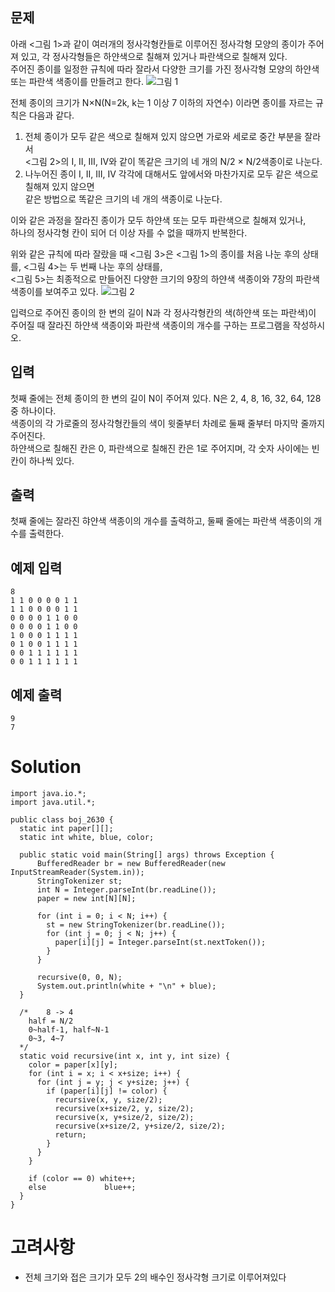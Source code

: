 ## 문제
아래 <그림 1>과 같이 여러개의 정사각형칸들로 이루어진 정사각형 모양의 종이가 주어져 있고, 각 정사각형들은 하얀색으로 칠해져 있거나 파란색으로 칠해져 있다.     
주어진 종이를 일정한 규칙에 따라 잘라서 다양한 크기를 가진 정사각형 모양의 하얀색 또는 파란색 색종이를 만들려고 한다.
![그림 1](https://onlinejudgeimages.s3-ap-northeast-1.amazonaws.com/upload/images/bwxBxc7ghGOedQfiT3p94KYj1y9aLR.png)

전체 종이의 크기가 N×N(N=2k, k는 1 이상 7 이하의 자연수) 이라면 종이를 자르는 규칙은 다음과 같다.    
1. 전체 종이가 모두 같은 색으로 칠해져 있지 않으면 가로와 세로로 중간 부분을 잘라서    
<그림 2>의 I, II, III, IV와 같이 똑같은 크기의 네 개의 N/2 × N/2색종이로 나눈다.    
2. 나누어진 종이 I, II, III, IV 각각에 대해서도 앞에서와 마찬가지로 모두 같은 색으로 칠해져 있지 않으면    
같은 방법으로 똑같은 크기의 네 개의 색종이로 나눈다.

이와 같은 과정을 잘라진 종이가 모두 하얀색 또는 모두 파란색으로 칠해져 있거나,    
하나의 정사각형 칸이 되어 더 이상 자를 수 없을 때까지 반복한다.

위와 같은 규칙에 따라 잘랐을 때 <그림 3>은 <그림 1>의 종이를 처음 나눈 후의 상태를, <그림 4>는 두 번째 나눈 후의 상태를,    
<그림 5>는 최종적으로 만들어진 다양한 크기의 9장의 하얀색 색종이와 7장의 파란색 색종이를 보여주고 있다.
![그림 2](https://onlinejudgeimages.s3-ap-northeast-1.amazonaws.com/upload/images/VHJpKWQDv.png)

입력으로 주어진 종이의 한 변의 길이 N과 각 정사각형칸의 색(하얀색 또는 파란색)이 주어질 때 잘라진 하얀색 색종이와 파란색 색종이의 개수를 구하는 프로그램을 작성하시오.

## 입력
첫째 줄에는 전체 종이의 한 변의 길이 N이 주어져 있다. N은 2, 4, 8, 16, 32, 64, 128 중 하나이다.    
색종이의 각 가로줄의 정사각형칸들의 색이 윗줄부터 차례로 둘째 줄부터 마지막 줄까지 주어진다.    
하얀색으로 칠해진 칸은 0, 파란색으로 칠해진 칸은 1로 주어지며, 각 숫자 사이에는 빈칸이 하나씩 있다.

## 출력
첫째 줄에는 잘라진 햐얀색 색종이의 개수를 출력하고, 둘째 줄에는 파란색 색종이의 개수를 출력한다.

## 예제 입력
```
8
1 1 0 0 0 0 1 1
1 1 0 0 0 0 1 1
0 0 0 0 1 1 0 0
0 0 0 0 1 1 0 0
1 0 0 0 1 1 1 1
0 1 0 0 1 1 1 1
0 0 1 1 1 1 1 1
0 0 1 1 1 1 1 1
```

## 예제 출력
```
9
7
```

# Solution
```
import java.io.*;
import java.util.*;

public class boj_2630 {
  static int paper[][];
  static int white, blue, color;
  
  public static void main(String[] args) throws Exception {
      BufferedReader br = new BufferedReader(new InputStreamReader(System.in));
      StringTokenizer st;
      int N = Integer.parseInt(br.readLine());
      paper = new int[N][N];

      for (int i = 0; i < N; i++) {
        st = new StringTokenizer(br.readLine());
        for (int j = 0; j < N; j++) {
          paper[i][j] = Integer.parseInt(st.nextToken());
        }
      }

      recursive(0, 0, N);
      System.out.println(white + "\n" + blue);
  }

  /*    8 -> 4
    half = N/2
    0~half-1, half~N-1
    0~3, 4~7
  */
  static void recursive(int x, int y, int size) {
    color = paper[x][y];
    for (int i = x; i < x+size; i++) {
      for (int j = y; j < y+size; j++) {
        if (paper[i][j] != color) {
          recursive(x, y, size/2);
          recursive(x+size/2, y, size/2);
          recursive(x, y+size/2, size/2);
          recursive(x+size/2, y+size/2, size/2);
          return;
        }
      }
    }

    if (color == 0) white++;
    else             blue++;
  }
}
```

# 고려사항
- 전체 크기와 접은 크기가 모두 2의 배수인 정사각형 크기로 이루어져있다
